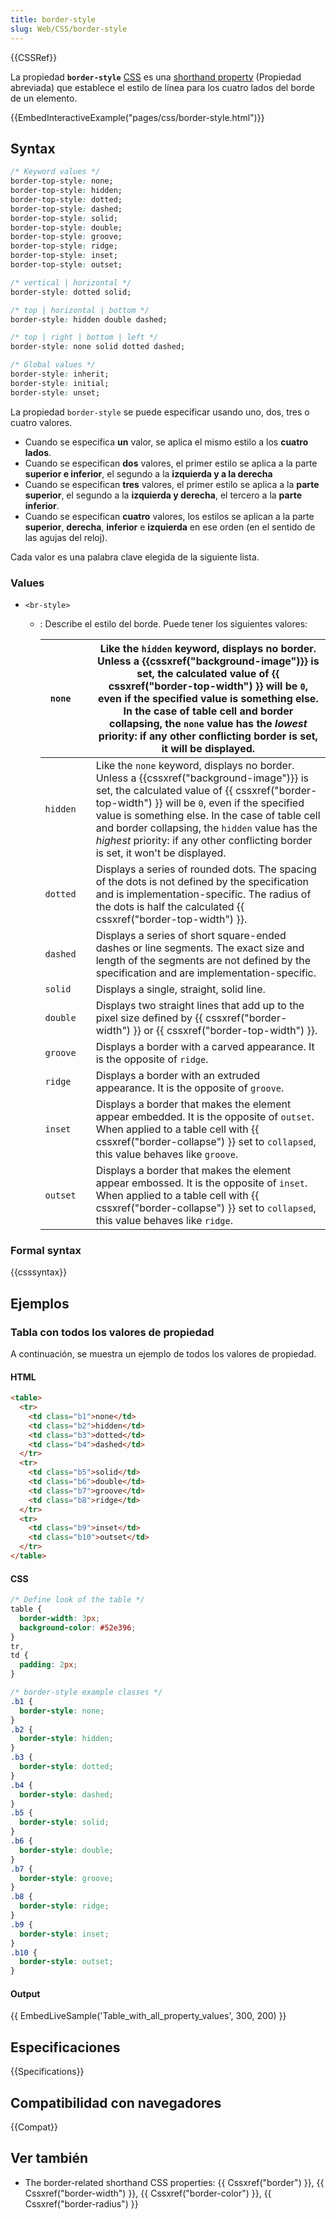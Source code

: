 ```yaml
---
title: border-style
slug: Web/CSS/border-style
---
```


{{CSSRef}}

La propiedad **`border-style`** [CSS](/en-US/CSS) es una [shorthand property](/es/docs/Web/CSS/Shorthand_properties) (Propiedad abreviada) que establece el estilo de línea para los cuatro lados del borde de un elemento.

{{EmbedInteractiveExample("pages/css/border-style.html")}}

## Syntax

```css
/* Keyword values */
border-top-style: none;
border-top-style: hidden;
border-top-style: dotted;
border-top-style: dashed;
border-top-style: solid;
border-top-style: double;
border-top-style: groove;
border-top-style: ridge;
border-top-style: inset;
border-top-style: outset;

/* vertical | horizontal */
border-style: dotted solid;

/* top | horizontal | bottom */
border-style: hidden double dashed;

/* top | right | bottom | left */
border-style: none solid dotted dashed;

/* Global values */
border-style: inherit;
border-style: initial;
border-style: unset;
```

La propiedad `border-style` se puede especificar usando uno, dos, tres o cuatro valores.

- Cuando se especifica **un** valor, se aplica el mismo estilo a los **cuatro lados**.
- Cuando se especifican **dos** valores, el primer estilo se aplica a la parte **superior e inferior**, el segundo a la **izquierda y a la derecha**
- Cuando se especifican **tres** valores, el primer estilo se aplica a la **parte superior**, el segundo a la **izquierda y derecha**, el tercero a la **parte inferior**.
- Cuando se especifican **cuatro** valores, los estilos se aplican a la parte **superior**, **derecha**, **inferior** e **izquierda** en ese orden (en el sentido de las agujas del reloj).

Cada valor es una palabra clave elegida de la siguiente lista.

### Values

- `<br-style>`

  - : Describe el estilo del borde. Puede tener los siguientes valores:

    | `none`   |     | Like the `hidden` keyword, displays no border. Unless a {{cssxref("background-image")}} is set, the calculated value of {{ cssxref("border-top-width") }} will be `0`, even if the specified value is something else. In the case of table cell and border collapsing, the `none` value has the _lowest_ priority: if any other conflicting border is set, it will be displayed.   |
    | -------- | --- | ---------------------------------------------------------------------------------------------------------------------------------------------------------------------------------------------------------------------------------------------------------------------------------------------------------------------------------------------------------------------------------- |
    | `hidden` |     | Like the `none` keyword, displays no border. Unless a {{cssxref("background-image")}} is set, the calculated value of {{ cssxref("border-top-width") }} will be `0`, even if the specified value is something else. In the case of table cell and border collapsing, the `hidden` value has the _highest_ priority: if any other conflicting border is set, it won't be displayed. |
    | `dotted` |     | Displays a series of rounded dots. The spacing of the dots is not defined by the specification and is implementation-specific. The radius of the dots is half the calculated {{ cssxref("border-top-width") }}.                                                                                                                                                                    |
    | `dashed` |     | Displays a series of short square-ended dashes or line segments. The exact size and length of the segments are not defined by the specification and are implementation-specific.                                                                                                                                                                                                   |
    | `solid`  |     | Displays a single, straight, solid line.                                                                                                                                                                                                                                                                                                                                           |
    | `double` |     | Displays two straight lines that add up to the pixel size defined by {{ cssxref("border-width") }} or {{ cssxref("border-top-width") }}.                                                                                                                                                                                                                                           |
    | `groove` |     | Displays a border with a carved appearance. It is the opposite of `ridge`.                                                                                                                                                                                                                                                                                                         |
    | `ridge`  |     | Displays a border with an extruded appearance. It is the opposite of `groove`.                                                                                                                                                                                                                                                                                                     |
    | `inset`  |     | Displays a border that makes the element appear embedded. It is the opposite of `outset`. When applied to a table cell with {{ cssxref("border-collapse") }} set to `collapsed`, this value behaves like `groove`.                                                                                                                                                                 |
    | `outset` |     | Displays a border that makes the element appear embossed. It is the opposite of `inset`. When applied to a table cell with {{ cssxref("border-collapse") }} set to `collapsed`, this value behaves like `ridge`.                                                                                                                                                                   |

### Formal syntax

{{csssyntax}}

## Ejemplos

### Tabla con todos los valores de propiedad

A continuación, se muestra un ejemplo de todos los valores de propiedad.

#### HTML

```html
<table>
  <tr>
    <td class="b1">none</td>
    <td class="b2">hidden</td>
    <td class="b3">dotted</td>
    <td class="b4">dashed</td>
  </tr>
  <tr>
    <td class="b5">solid</td>
    <td class="b6">double</td>
    <td class="b7">groove</td>
    <td class="b8">ridge</td>
  </tr>
  <tr>
    <td class="b9">inset</td>
    <td class="b10">outset</td>
  </tr>
</table>
```

#### CSS

```css
/* Define look of the table */
table {
  border-width: 3px;
  background-color: #52e396;
}
tr,
td {
  padding: 2px;
}

/* border-style example classes */
.b1 {
  border-style: none;
}
.b2 {
  border-style: hidden;
}
.b3 {
  border-style: dotted;
}
.b4 {
  border-style: dashed;
}
.b5 {
  border-style: solid;
}
.b6 {
  border-style: double;
}
.b7 {
  border-style: groove;
}
.b8 {
  border-style: ridge;
}
.b9 {
  border-style: inset;
}
.b10 {
  border-style: outset;
}
```

#### Output

{{ EmbedLiveSample('Table_with_all_property_values', 300, 200) }}

## Especificaciones

{{Specifications}}

## Compatibilidad con navegadores

{{Compat}}

## Ver también

- The border-related shorthand CSS properties: {{ Cssxref("border") }}, {{ Cssxref("border-width") }}, {{ Cssxref("border-color") }}, {{ Cssxref("border-radius") }}
